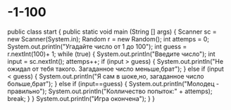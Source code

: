 # -1-100
public class start {
    public static void main (String [] args) {
        Scanner sc = new Scanner(System.in);
        Random r = new Random();
        int attemps = 0;
        System.out.println("Угадайте число от 1 до 100");
        int guess = r.nextInt(100)+ 1;
        while (true) {
            System.out.println("Введите число");
            int input = sc.nextInt();
            attemps++;
            if (input > guess) {
               System.out.println("Не ожидал от тебя такого. Загаданное число меньше,брат");
           } else if (input < guess) {
               System.out.println("Я сам в шоке,но, загаданное число больше,брат");
           } else if (input==guess) {
               System.out.println("Молодец - правильно");
               System.out.println("Колличество попыток:" + attemps);
               break;
           }
        }
               System.out.println("Игра окончена");
    }
}

